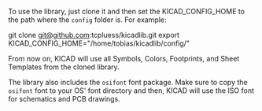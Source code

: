 To use the library, just clone it and then set the KICAD_CONFIG_HOME to the path where the `config` folder is.
For example:

  git clone git@github.com:tcpluess/kicadlib.git
  export KICAD_CONFIG_HOME="/home/tobias/kicadlib/config/"

From now on, KICAD will use all Symbols, Colors, Footprints, and Sheet Templates from the cloned library.

The library also includes the `osifont` font package. Make sure to copy the `osifont` font to your OS'
font directory and then, KICAD will use the ISO font for schematics and PCB drawings.
